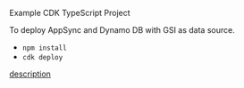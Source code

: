 Example CDK TypeScript Project

To deploy AppSync and Dynamo DB with GSI as data source.

* `npm install`
* `cdk deploy`

[description](https://note.figmentresearch.com/aws/cdkappsync-dynamo-gsi)